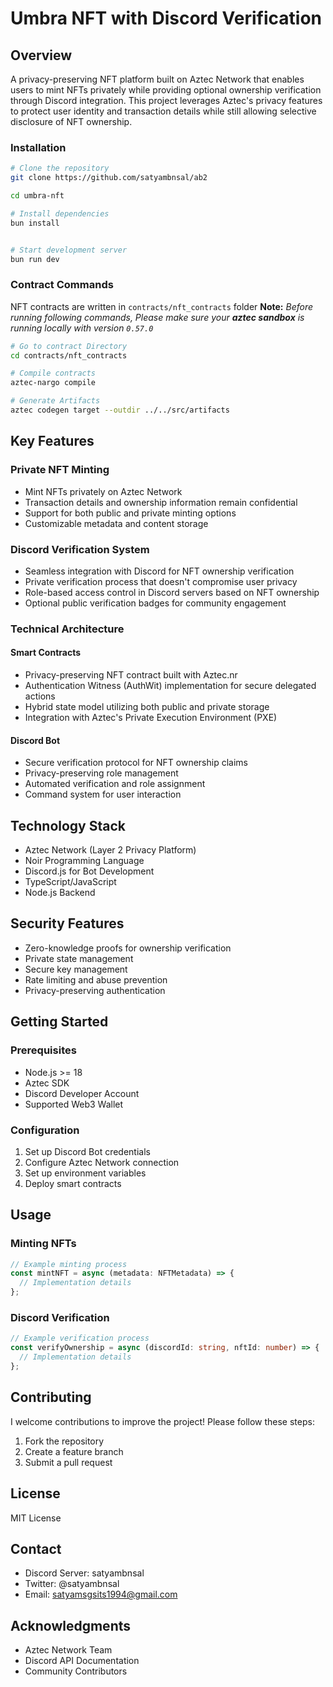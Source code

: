 # Umbra NFT with Discord Verification

## Overview
A privacy-preserving NFT platform built on Aztec Network that enables users to mint NFTs privately while providing optional ownership verification through Discord integration. This project leverages Aztec's privacy features to protect user identity and transaction details while still allowing selective disclosure of NFT ownership.


### Installation
```bash
# Clone the repository
git clone https://github.com/satyambnsal/ab2

cd umbra-nft

# Install dependencies
bun install


# Start development server
bun run dev
```

### Contract Commands
NFT contracts are written in `contracts/nft_contracts` folder
**Note:** *Before running following commands, Please make sure your **aztec sandbox** is running locally with version `0.57.0`*


```bash
# Go to contract Directory
cd contracts/nft_contracts

# Compile contracts
aztec-nargo compile

# Generate Artifacts
aztec codegen target --outdir ../../src/artifacts
```



## Key Features

### Private NFT Minting
- Mint NFTs privately on Aztec Network
- Transaction details and ownership information remain confidential
- Support for both public and private minting options
- Customizable metadata and content storage

### Discord Verification System
- Seamless integration with Discord for NFT ownership verification
- Private verification process that doesn't compromise user privacy
- Role-based access control in Discord servers based on NFT ownership
- Optional public verification badges for community engagement

### Technical Architecture

#### Smart Contracts
- Privacy-preserving NFT contract built with Aztec.nr
- Authentication Witness (AuthWit) implementation for secure delegated actions
- Hybrid state model utilizing both public and private storage
- Integration with Aztec's Private Execution Environment (PXE)

#### Discord Bot
- Secure verification protocol for NFT ownership claims
- Privacy-preserving role management
- Automated verification and role assignment
- Command system for user interaction

## Technology Stack
- Aztec Network (Layer 2 Privacy Platform)
- Noir Programming Language
- Discord.js for Bot Development
- TypeScript/JavaScript
- Node.js Backend

## Security Features
- Zero-knowledge proofs for ownership verification
- Private state management
- Secure key management
- Rate limiting and abuse prevention
- Privacy-preserving authentication

## Getting Started

### Prerequisites
- Node.js >= 18
- Aztec SDK
- Discord Developer Account
- Supported Web3 Wallet




### Configuration
1. Set up Discord Bot credentials
2. Configure Aztec Network connection
3. Set up environment variables
4. Deploy smart contracts

## Usage

### Minting NFTs
```typescript
// Example minting process
const mintNFT = async (metadata: NFTMetadata) => {
  // Implementation details
};
```

### Discord Verification
```typescript
// Example verification process
const verifyOwnership = async (discordId: string, nftId: number) => {
  // Implementation details
};
```

## Contributing
I welcome contributions to improve the project! Please follow these steps:
1. Fork the repository
2. Create a feature branch
3. Submit a pull request

## License
MIT License

## Contact
- Discord Server: satyambnsal
- Twitter: @satyambnsal
- Email: satyamsgsits1994@gmail.com

## Acknowledgments
- Aztec Network Team
- Discord API Documentation
- Community Contributors